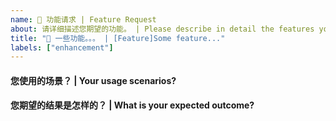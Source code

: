 ```yaml
---
name: 🚀 功能请求 | Feature Request
about: 请详细描述您期望的功能。 | Please describe in detail the features you expect.
title: "🚀 一些功能。。。 | [Feature]Some feature..."
labels: ["enhancement"]
---
```


<!-- 请在您提交期望的功能之前，回答以下这些问题。 | Please answer these questions before you submit the desired feature. -->

#### 您使用的场景？ | Your usage scenarios?

#### 您期望的结果是怎样的？ | What is your expected outcome?